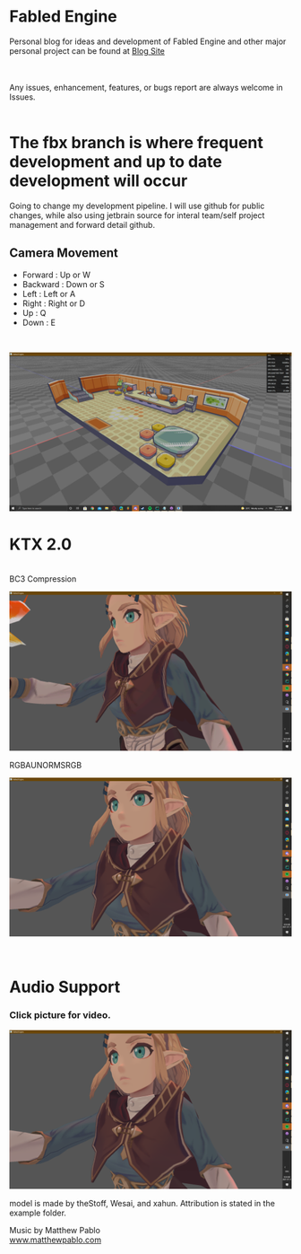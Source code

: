 # Fabled Engine

Personal blog for ideas and development of Fabled Engine and other major personal project can be found at
[Blog Site](https://kdahir247.github.io/Fabled_Blog/ "Fabled Blog")

<br/>
<br/>
Any issues, enhancement, features, or bugs report are always welcome in Issues.
<br/>
<br/>



# The fbx branch is where frequent development and up to date development will occur

Going to change my development pipeline. I will use github for public changes, while also using jetbrain source for interal team/self project management and
forward detail github.

## Camera Movement
* Forward : Up or W
* Backward : Down or S
* Left : Left or A
* Right : Right or D
* Up : Q
* Down : E

<br/>


![alt text](https://github.com/KDahir247/Fabled-Engine/blob/render/sample/gridsystem.png)
<br/>

# KTX 2.0

<br/>
BC3 Compression
<br/>

![alt text](https://github.com/KDahir247/Fabled-Engine/blob/render/sample/BC3.png)
<br/>

RGBAUNORMSRGB
<br/>

![alt text](https://github.com/KDahir247/Fabled-Engine/blob/render/sample/RGBAUNORMSRGB.png)

<br/>

# Audio Support

### Click picture for video.
[<img src="https://github.com/KDahir247/Fabled-Engine/blob/render/sample/RGBAUNORMSRGB.png">](https://streamable.com/3tltml)

model is made by theStoff, Wesai, and xahun. Attribution is stated in the example folder.

Music by Matthew Pablo
<br/>
www.matthewpablo.com
